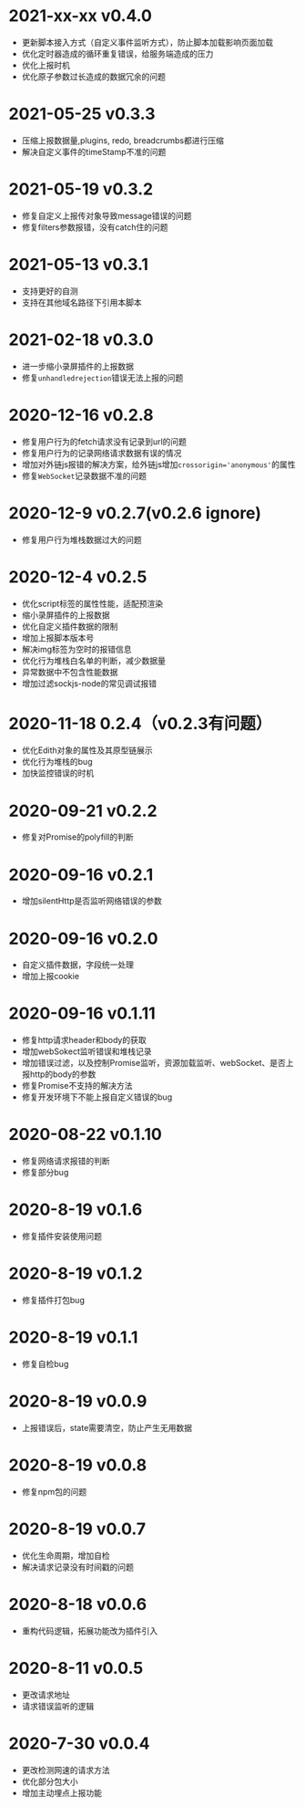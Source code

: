 # 2021-xx-xx v0.4.0

- 更新脚本接入方式（自定义事件监听方式），防止脚本加载影响页面加载
- 优化定时器造成的循环重复错误，给服务端造成的压力
- 优化上报时机
- 优化原子参数过长造成的数据冗余的问题
# 2021-05-25 v0.3.3

- 压缩上报数据量,plugins, redo, breadcrumbs都进行压缩
- 解决自定义事件的timeStamp不准的问题

# 2021-05-19 v0.3.2

- 修复自定义上报传对象导致message错误的问题
- 修复filters参数报错，没有catch住的问题
# 2021-05-13 v0.3.1

- 支持更好的自测
- 支持在其他域名路径下引用本脚本

# 2021-02-18 v0.3.0

- 进一步缩小录屏插件的上报数据
- 修复`unhandledrejection`错误无法上报的问题

# 2020-12-16 v0.2.8

- 修复用户行为的fetch请求没有记录到url的问题
- 修复用户行为的记录网络请求数据有误的情况
- 增加对外链js报错的解决方案，给外链js增加`crossorigin='anonymous'`的属性
- 修复`WebSocket`记录数据不准的问题

# 2020-12-9 v0.2.7(v0.2.6 ignore)

- 修复用户行为堆栈数据过大的问题

# 2020-12-4 v0.2.5

- 优化script标签的属性性能，适配预渲染
- 缩小录屏插件的上报数据
- 优化自定义插件数据的限制
- 增加上报脚本版本号
- 解决img标签为空时的报错信息
- 优化行为堆栈白名单的判断，减少数据量
- 异常数据中不包含性能数据
- 增加过滤sockjs-node的常见调试报错

# 2020-11-18 0.2.4（v0.2.3有问题）

- 优化Edith对象的属性及其原型链展示
- 优化行为堆栈的bug
- 加快监控错误的时机

# 2020-09-21 v0.2.2

- 修复对Promise的polyfill的判断

# 2020-09-16 v0.2.1

- 增加silentHttp是否监听网络错误的参数

# 2020-09-16 v0.2.0

- 自定义插件数据，字段统一处理
- 增加上报cookie

# 2020-09-16 v0.1.11

- 修复http请求header和body的获取
- 增加webSokect监听错误和堆栈记录
- 增加错误过滤，以及控制Promise监听，资源加载监听、webSocket、是否上报http的body的参数
- 修复Promise不支持的解决方法
- 修复开发环境下不能上报自定义错误的bug

# 2020-08-22 v0.1.10

- 修复网络请求报错的判断
- 修复部分bug

# 2020-8-19 v0.1.6

- 修复插件安装使用问题

# 2020-8-19 v0.1.2

- 修复插件打包bug

# 2020-8-19 v0.1.1

- 修复自检bug

# 2020-8-19 v0.0.9

- 上报错误后，state需要清空，防止产生无用数据

# 2020-8-19 v0.0.8

- 修复npm包的问题

# 2020-8-19 v0.0.7

- 优化生命周期，增加自检
- 解决请求记录没有时间戳的问题

# 2020-8-18 v0.0.6

- 重构代码逻辑，拓展功能改为插件引入

# 2020-8-11 v0.0.5

- 更改请求地址
- 请求错误监听的逻辑

# 2020-7-30 v0.0.4

- 更改检测网速的请求方法
- 优化部分包大小
- 增加主动埋点上报功能
